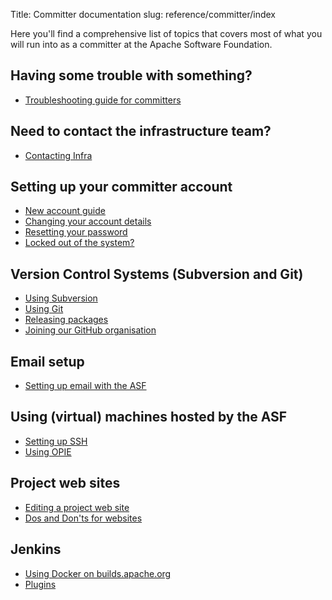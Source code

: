 Title: Committer documentation
slug: reference/committer/index

Here you'll find a comprehensive list of topics that covers most of what you will run into
as a committer at the Apache Software Foundation.


## Having some trouble with something?

- [Troubleshooting guide for committers](troubleshooting.html)

## Need to contact the infrastructure team?

- [Contacting Infra](contactinfra.html)

## Setting up your committer account

- [New account guide](newaccount)
- [Changing your account details](id.html)
- [Resetting your password](id.html#pwd)
- [Locked out of the system?](id.html#locked)

## Version Control Systems (Subversion and Git)

- [Using Subversion](subversion.html)
- [Using Git](git.html)
- [Releasing packages](release.html)
- [Joining our GitHub organisation](github.html)

## Email setup

- [Setting up email with the ASF](email.html)


## Using (virtual) machines hosted by the ASF

- [Setting up SSH](ssh.html)
- [Using OPIE](opie.html)


## Project web sites

- [Editing a project web site](website.html)
- [Dos and Don'ts for websites](website-policy.html)


## Jenkins

- [Using Docker on builds.apache.org](jenkins-docker.html)
- [Plugins](jenkins-plugins.html)